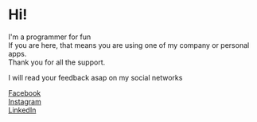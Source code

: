 # Hi!

I'm a programmer for fun                  
If you are here, that means you are using one of my company or personal apps.   
Thank you for all the support.


I will read your feedback asap on my social networks

[Facebook](https://www.facebook.com/iphysics524)  
[Instagram](https://www.instagram.com/cesar_gares/)   
[LinkedIn](https://www.linkedin.com/in/cesargares)  
